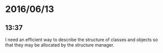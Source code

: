 # 2016/06/13

## 13:37

I need an efficient way to describe the structure of classes and objects so
that they may be allocated by the structure manager.

